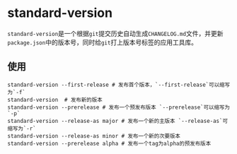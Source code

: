 # standard-version

`standard-version`是一个根据`git`提交历史自动生成`CHANGELOG.md`文件，并更新`package.json`中的版本号，同时给`git`打上版本号标签的应用工具库。

## 使用

```shell
standard-version --first-release # 发布首个版本，`--first-release`可以缩写为`-f`
standard-version  # 发布新的版本
standard-version --prerelease # 发布一个预发布版本 `--prerelease`可以缩写为`-p`
standard-version --release-as major # 发布一个新的主版本 `--release-as`可缩写为`-r`
standard-version --release-as minor # 发布一个新的次要版本
standard-version --prerelease alpha # 发布一个tag为alpha的预发布版本
```
